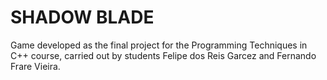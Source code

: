# SHADOW BLADE
   Game developed as the final project for the Programming Techniques in C++ course, carried out by students Felipe dos Reis Garcez and Fernando Frare Vieira.
